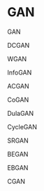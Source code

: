GAN
=====================



GAN

DCGAN

WGAN



InfoGAN

ACGAN

CoGAN

DulaGAN

CycleGAN

SRGAN

BEGAN

EBGAN

CGAN

